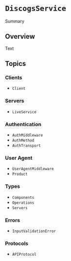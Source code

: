 # ``DiscogsService``

<!--@START_MENU_TOKEN@-->Summary<!--@END_MENU_TOKEN@-->

## Overview

<!--@START_MENU_TOKEN@-->Text<!--@END_MENU_TOKEN@-->

## Topics

### Clients

- ``Client``

### Servers

- ``LiveService``

### Authentication

- ``AuthMiddleware``
- ``AuthMethod``
- ``AuthTransport``

### User Agent

- ``UserAgentMiddleware``
- ``Product``

### Types

- ``Components``
- ``Operations``
- ``Servers``

### Errors

- ``InputValidationError``

### Protocols

- ``APIProtocol``
